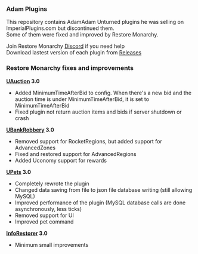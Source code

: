 ### Adam Plugins
This repository contains AdamAdam Unturned plugins he was selling on ImperialPlugins.com but discontinued them.  
Some of them were fixed and improved by Restore Monarchy.

Join Restore Monarchy [Discord](https://discord.gg/Z3BWae5) if you need help  
Download lastest version of each plugin from [Releases](https://github.com/RestoreMonarchyPlugins/AdamPlugins/releases)


### Restore Monarchy fixes and improvements  
**[UAuction](UAuction.md) 3.0**
* Added MinimumTimeAfterBid to config. When there's a new bid and the auction time is under MinimumTimeAfterBid, it is set to MinimumTimeAfterBid
* Fixed plugin not return auction items and bids if server shutdown or crash

**[UBankRobbery](UBankRobbery.md) 3.0**
* Removed support for RocketRegions, but added support for AdvancedZones
* Fixed and restored support for AdvancedRegions
* Added Uconomy support for rewards

**[UPets](UPets.md) 3.0**
* Completely rewrote the plugin
* Changed data saving from file to json file database writing (still allowing MySQL)
* Improved performance of the plugin (MySQL database calls are done asynchronously, less ticks) 
* Removed support for UI
* Improved pet command

**[InfoRestorer](InfoRestorer.md) 3.0**
* Minimum small improvements
